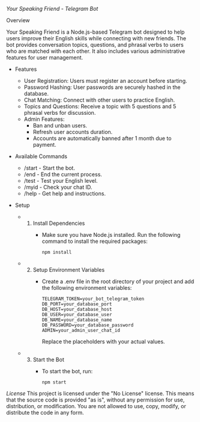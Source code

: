 *Your Speaking Friend - Telegram Bot*

Overview

Your Speaking Friend is a Node.js-based Telegram bot designed to help users improve their English skills while connecting with new friends. The bot provides conversation topics, questions, and phrasal verbs to users who are matched with each other. It also includes various administrative features for user management.

- Features
    - User Registration: Users must register an account before starting.
    - Password Hashing: User passwords are securely hashed in the database.
    - Chat Matching: Connect with other users to practice English.
    - Topics and Questions: Receive a topic with 5 questions and 5 phrasal verbs for discussion.
    - Admin Features:
        - Ban and unban users.
        - Refresh user accounts duration.
        - Accounts are automatically banned after 1 month due to payment.

- Available Commands
    - /start - Start the bot.
    - /end - End the current process.
    - /test - Test your English level.
    - /myid - Check your chat ID.
    - /help - Get help and instructions.

- Setup
   - 1. Install Dependencies
        - Make sure you have Node.js installed. Run the following command to install the required packages:

              npm install

   - 2. Setup Environment Variables
        - Create a .env file in the root directory of your project and add the following environment variables:
       
              TELEGRAM_TOKEN=your_bot_telegram_token
              DB_PORT=your_database_port
              DB_HOST=your_database_host
              DB_USER=your_database_user
              DB_NAME=your_database_name
              DB_PASSWORD=your_database_password
              ADMIN=your_admin_user_chat_id

          Replace the placeholders with your actual values.

    - 3. Start the Bot
         - To start the bot, run:

               npm start

*License*
This project is licensed under the "No License" license. This means that the source code is provided "as is", without any permission for use, distribution, or modification. You are not allowed to use, copy, modify, or distribute the code in any form.
